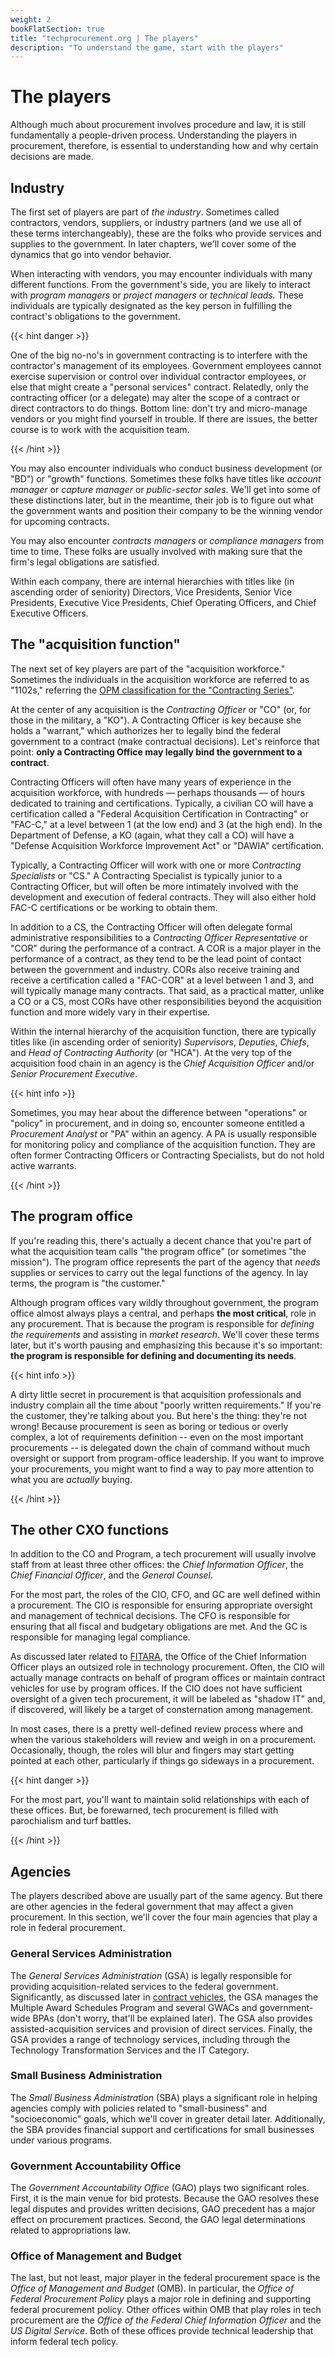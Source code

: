 ```yaml
---
weight: 2
bookFlatSection: true
title: "techprocurement.org | The players"
description: "To understand the game, start with the players"
---
```


# The players

Although much about procurement involves procedure and law, it is still fundamentally a people-driven process. Understanding the players in procurement, therefore, is essential to understanding how and why certain decisions are made.

## Industry

The first set of players are part of _the industry_. Sometimes called contractors, vendors, suppliers, or industry partners (and we use all of these terms interchangeably), these are the folks who provide services and supplies to the government. In later chapters, we'll cover some of the dynamics that go into vendor behavior.

When interacting with vendors, you may encounter individuals with many different functions. From the government's side, you are likely to interact with _program managers_ or _project managers_ or _technical leads._ These individuals are typically designated as the key person in fulfilling the contract's obligations to the government.

{{< hint danger >}}

One of the big no-no's in government contracting is to interfere with the contractor's management of its employees. Government employees cannot exercise supervision or control over individual contractor employees, or else that might create a "personal services" contract. Relatedly, only the contracting officer (or a delegate) may alter the scope of a contract or direct contractors to do things. Bottom line: don't try and micro-manage vendors or you might find yourself in trouble. If there are issues, the better course is to work with the acquisition team.

{{< /hint >}}

You may also encounter individuals who conduct business development (or "BD") or "growth" functions. Sometimes these folks have titles like _account manager_ or _capture manager_ or _public-sector sales_. We'll get into some of these distinctions later, but in the meantime, their job is to figure out what the government wants and position their company to be the winning vendor for upcoming contracts.

You may also encounter _contracts managers_ or _compliance managers_ from time to time. These folks are usually involved with making sure that the firm's legal obligations are satisfied.

Within each company, there are internal hierarchies with titles like (in ascending order of seniority) Directors, Vice Presidents, Senior Vice Presidents, Executive Vice Presidents, Chief Operating Officers, and Chief Executive Officers.

## The "acquisition function"

The next set of key players are part of the "acquisition workforce." Sometimes the individuals in the acquisition workforce are referred to as "1102s," referring the [OPM classification for the "Contracting Series"](https://www.opm.gov/policy-data-oversight/classification-qualifications/general-schedule-qualification-standards/1100/contracting-series-1102/).

At the center of any acquisition is the _Contracting Officer_ or "CO" (or, for those in the military, a "KO"). A Contracting Officer is key because she holds a "warrant," which authorizes her to legally bind the federal government to a contract (make contractual decisions). Let's reinforce that point: **only a Contracting Office may legally bind the government to a contract**.

Contracting Officers will often have many years of experience in the acquisition workforce, with hundreds — perhaps thousands — of hours dedicated to training and certifications. Typically, a civilian CO will have a certification called a "Federal Acquisition Certification in Contracting" or "FAC-C," at a level between 1 (at the low end) and 3 (at the high end). In the Department of Defense, a KO (again, what they call a CO) will have a "Defense Acquisition Workforce Improvement Act" or "DAWIA" certification.

Typically, a Contracting Officer will work with one or more _Contracting Specialists_ or "CS." A Contracting Specialist is typically junior to a Contracting Officer, but will often be more intimately involved with the development and execution of federal contracts. They will also either hold FAC-C certifications or be working to obtain them.

In addition to a CS, the Contracting Officer will often delegate formal administrative responsibilities to a _Contracting Officer Representative_ or "COR" during the performance of a contract. A COR is a major player in the performance of a contract, as they tend to be the lead point of contact between the government and industry. CORs also receive training and receive a certification called a "FAC-COR" at a level between 1 and 3, and will typically manage many contracts. That said, as a practical matter, unlike a CO or a CS, most CORs have other responsibilities beyond the acquisition function and more widely vary in their expertise.

Within the internal hierarchy of the acquisition function, there are typically titles like (in ascending order of seniority) _Supervisors_, _Deputies_, _Chiefs_, and _Head of Contracting Authority_ (or "HCA"). At the very top of the acquisition food chain in an agency is the _Chief Acquisition Officer_ and/or _Senior Procurement Executive_.

{{< hint info >}}

Sometimes, you may hear about the difference between "operations" or "policy" in procurement, and in doing so, encounter someone entitled a _Procurement Analyst_ or "PA" within an agency. A PA is usually responsible for monitoring policy and compliance of the acquisition function. They are often former Contracting Officers or Contracting Specialists, but do not hold active warrants.

{{< /hint >}}

## The program office

If you're reading this, there's actually a decent chance that you're part of what the acquisition team calls "the program office" (or sometimes "the mission"). The program office represents the part of the agency that _needs_ supplies or services to carry out the legal functions of the agency. In lay terms, the program is "the customer."

Although program offices vary wildly throughout government, the program office almost always plays a central, and perhaps **the most critical**, role in any procurement. That is because the program is responsible for _defining the requirements_ and assisting in _market research_. We'll cover these terms later, but it's worth pausing and emphasizing this because it's so important: **the program is responsible for defining and documenting its needs**.

{{< hint info >}}

A dirty little secret in procurement is that acquisition professionals and industry complain all the time about "poorly written requirements." If you're the customer, they're talking about you. But here's the thing: they're not wrong! Because procurement is seen as boring or tedious or overly complex, a lot of requirements definition -- even on the most important procurements -- is delegated down the chain of command without much oversight or support from program-office leadership. If you want to improve your procurements, you might want to find a way to pay more attention to what you are _actually_ buying.

{{< /hint >}}

## The other CXO functions

In addition to the CO and Program, a tech procurement will usually involve staff from at least three other offices: the _Chief Information Officer_, the _Chief Financial Officer_, and the _General Counsel_.

For the most part, the roles of the CIO, CFO, and GC are well defined within a procurement. The CIO is responsible for ensuring appropriate oversight and management of technical decisions. The CFO is responsible for ensuring that all fiscal and budgetary obligations are met. And the GC is responsible for managing legal compliance.

As discussed later related to [FITARA](#), the Office of the Chief Information Officer plays an outsized role in technology procurement. Often, the CIO will actually manage contracts on behalf of program offices or maintain contract vehicles for use by program offices. If the CIO does not have sufficient oversight of a given tech procurement, it will be labeled as "shadow IT" and, if discovered, will likely be a target of consternation among management.

In most cases, there is a pretty well-defined review process where and when the various stakeholders will review and weigh in on a procurement. Occasionally, though, the roles will blur and fingers may start getting pointed at each other, particularly if things go sideways in a procurement.

{{< hint danger >}}

For the most part, you'll want to maintain solid relationships with each of these offices. But, be forewarned, tech procurement is filled with parochialism and turf battles.

{{< /hint >}}

## Agencies

The players described above are usually part of the same agency. But there are other agencies in the federal government that may affect a given procurement. In this section, we'll cover the four main agencies that play a role in federal procurement.

### General Services Administration

The _General Services Administration_ (GSA) is legally responsible for providing acquisition-related services to the federal government. Significantly, as discussed later in [contract vehicles](#), the GSA manages the Multiple Award Schedules Program and several GWACs and government-wide BPAs (don't worry, that'll be explained later). The GSA also provides assisted-acquisition services and provision of direct services. Finally, the GSA provides a range of technology services, including through the Technology Transformation Services and the IT Category.

### Small Business Administration

The _Small Business Administration_ (SBA) plays a significant role in helping agencies comply with policies related to "small-business" and "socioeconomic" goals, which we'll cover in greater detail later. Additionally, the SBA provides financial support and certifications for small businesses under various programs.

### Government Accountability Office

The _Government Accountability Office_ (GAO) plays two significant roles. First, it is the main venue for bid protests. Because the GAO resolves these legal disputes and provides written decisions, GAO precedent has a major effect on procurement practices. Second, the GAO legal determinations related to appropriations law.

### Office of Management and Budget

The last, but not least, major player in the federal procurement space is the _Office of Management and Budget_ (OMB). In particular, the _Office of Federal Procurement Policy_ plays a major role in defining and supporting federal procurement policy. Other offices within OMB that play roles in tech procurement are the _Office of the Federal Chief Information Officer_ and the _US Digital Service_. Both of these offices provide technical leadership that inform federal tech policy.
